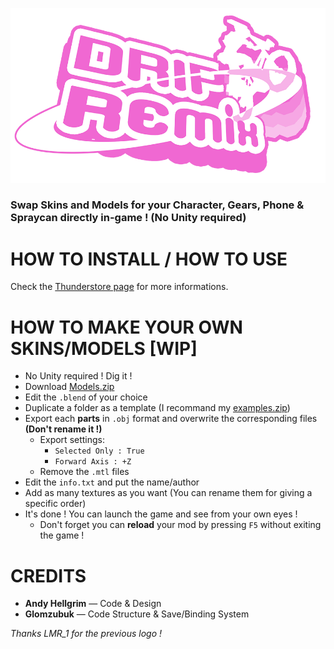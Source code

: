 <p align="center"><img src="RESOURCES/img/icon.png"></p>

### Swap Skins and Models for your Character, Gears, Phone & Spraycan directly in-game ! (No Unity required)

# HOW TO INSTALL / HOW TO USE

Check the [Thunderstore page](https://lethal-league-blaze.thunderstore.io/c/bomb-rush-cyberfunk/p/AndyLobjois/DripRemix/) for more informations.

# HOW TO MAKE YOUR OWN SKINS/MODELS [WIP]

- No Unity required ! Dig it !
- Download [Models.zip](https://github.com/AndyLobjois/BRC-DripRemix/blob/main/RESOURCES/Models.zip)
- Edit the `.blend` of your choice
- Duplicate a folder as a template (I recommand my [examples.zip](https://github.com/AndyLobjois/BRC-DripRemix/blob/main/RESOURCES/Examples.zip))
- Export each **parts** in `.obj` format and overwrite the corresponding files **(Don't rename it !)**
   - Export settings:
      - `Selected Only : True`
      - `Forward Axis : +Z`
   - Remove the `.mtl` files
- Edit the `info.txt` and put the name/author
- Add as many textures as you want (You can rename them for giving a specific order)
- It's done ! You can launch the game and see from your own eyes !
   - Don't forget you can **reload** your mod by pressing `F5` without exiting the game !

# CREDITS

- **Andy Hellgrim** — Code & Design
- **Glomzubuk** — Code Structure & Save/Binding System

*Thanks LMR_1 for the previous logo !*